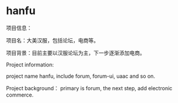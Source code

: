 # hanfu
项目信息：

项目名：大美汉服，包括论坛，电商等。

项目背景：目前主要以汉服论坛为主，下一步逐渐添加电商。


Project information:

project name hanfu, include forum, forum-ui, uaac and so on.

Project background：
primary is forum, the next step, add electronic commerce.